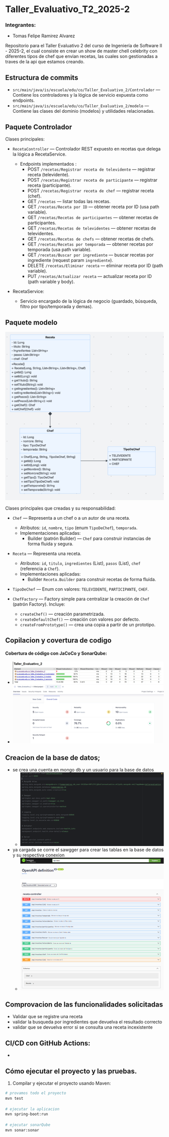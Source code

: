 # Taller_Evaluativo_T2_2025-2

### Integrantes:
 - Tomas Felipe Ramirez Alvarez

Repositorio para el Taller Evaluativo 2 del curso de Ingeniería de Software II - 2025-2, el cual 
consiste en crear un show de master chell celebrity con diferentes tipos de chef que envian recetas, las cuales son 
gestionadas a traves de la api que estamos creando.

## Estructura de commits

- `src/main/java/is/escuela/edu/co/Taller_Evaluativo_2/Controlador` — Contiene los controladores y la lógica de servicio expuesta como endpoints.
- `src/main/java/is/escuela/edu/co/Taller_Evaluativo_2/modelo` — Contiene las clases del dominio (modelos) y utilidades relacionadas.

## Paquete Controlador

Clases principales:

- `RecetaController` — Controlador REST expuesto en recetas que delega la lógica a RecetaService.
  - Endpoints implementados :
    - POST `/recetas/Registrar receta de televidente` — registrar receta (televidente).
    - POST `/recetas/Registrar receta de participante` — registrar receta (participante).
    - POST `/recetas/Registrar receta de chef` — registrar receta (chef).
    - GET `/recetas` — listar todas las recetas.
    - GET `/recetas/Receta por ID` — obtener receta por ID (usa path variable).
    - GET `/recetas/Recetas de participantes` — obtener recetas de participantes.
    - GET `/recetas/Recetas de televidentes` — obtener recetas de televidentes.
    - GET `/recetas/Recetas de chefs` — obtener recetas de chefs.
    - GET `/recetas/Recetas por temporada` — obtener recetas por temporada (usa path variable).
    - GET `/recetas/Buscar por ingrediente` — buscar recetas por ingrediente (request param `ingrediente`).
    - DELETE `/recetas/Eliminar receta` — eliminar receta por ID (path variable).
    - PUT `/recetas/Actualizar receta` — actualizar receta por ID (path variable y body).

- RecetaService: 
  -  Servicio encargado de la lógica de negocio (guardado, búsqueda, filtro por tipo/temporada y demas).

## Paquete modelo

![img.png](img.png)

Clases principales que creadas y su responsabilidad:

- `Chef` — Representa a un chef o a un autor de una receta.
  - Atributos: `id`, `nombre`, `tipo` (enum `TipoDeChef`), `temporada`.
  - Implementaciones aplicadas:
    - Builder (patrón Builder) — `Chef` para construir instancias de forma fluida y segura.


- `Receta` — Representa una receta.
  - Atributos: `id`, `titulo`, `ingredientes` (List<String>), `pasos` (List<String>), `chef` (referencia a `Chef`).
  - Implementaciones aplicadas:
    - Builder `Receta.Builder` para construir recetas de forma fluida.

- `TipoDeChef` — Enum con valores: `TELEVIDENTE`, `PARTICIPANTE`, `CHEF`.


- `ChefFactory` — Factory simple para centralizar la creación de `Chef` (patrón Factory). Incluye:
  - `createChef()` — creación parametrizada.
  - `createDefaultChef()` — creación con valores por defecto.
  - `createFromPrototype()` — crea una copia a partir de un prototipo.

## Copilacion y covertura de codigo
    
#### Cobertura de código con JaCoCo y SonarQube:
- ![img_1.png](img_1.png) 
- ![img_2.png](img_2.png)

## Creacion de la base de datos;
- se crea una cuenta en mongo db y un usuario para la base de datos
  - ![img_3.png](img_3.png)
- ya cargada se corre el sawgger para crear las tablas en la base de datos y su respectiva conexion
  -  ![img_4.png](img_4.png)

## Comprovacion de las funcionalidades solicitadas
- Validar que se registre una receta
- validar la busqueda por ingredientes que devuelva el resultado correcto
- validar que se devuelva error si se consulta una receta incexistente

## CI/CD con GitHub Actions:
- 
## Cómo ejecutar el proyecto y las pruebas.

1. Compilar y ejecutar el proyecto usando Maven:

```bash
# provamos todo el proyecto
mvn test

# ejecutar la aplicacion
mvn spring-boot:run

# ejecutar sonarQube
mvn sonar:sonar
```
